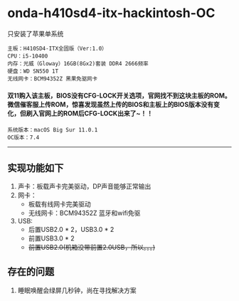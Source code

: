 # onda-h410sd4-itx-hackintosh-OC


只安装了苹果单系统

```text
主板：H410SD4-ITX全固版（Ver:1.0）
CPU：i5-10400
内存：光威（Gloway）16GB(8Gx2)套装 DDR4 2666频率
硬盘：WD SN550 1T
无线网卡：BCM94352Z 黑果免驱网卡
```

#### 双11购入该主板，BIOS没有CFG-LOCK开关选项，官网找不到这块主板的ROM。微信催客服上传ROM，惊喜发现虽然上传的BIOS和主板上的BIOS版本没有变化，但刷入官网上的ROM后CFG-LOCK出来了~！！

```text
系统版本：macOS Big Sur 11.0.1
OC版本：7.4
```
---

## 实现功能如下

1. 声卡：板载声卡完美驱动，DP声音能够正常输出
2. 网卡：
    - 板载有线网卡完美驱动
    - 无线网卡：BCM94352Z 蓝牙和wifi免驱
3. USB:
    - 后置USB2.0 * 2，USB3.0 * 2
    - 前置USB3.0 * 2
    - ~~前置USB2.0(机箱没带前置2.0USB，所以。。。)~~

## 存在的问题

1. 睡眠唤醒会绿屏几秒钟，尚在寻找解决方案
